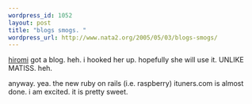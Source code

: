 ```yaml
--- 
wordpress_id: 1052
layout: post
title: "blogs smogs. "
wordpress_url: http://www.nata2.org/2005/05/03/blogs-smogs/
---
```

<a href="http://hirominakazawa.com/2005/05/03/4/">hiromi</a> got a blog. heh. i hooked her up. hopefully she will use it. UNLIKE MATISS. heh.

anyway. yea. the new ruby on rails (i.e. raspberry) ituners.com is almost done. i am excited. it is pretty sweet. 

